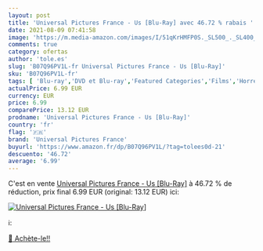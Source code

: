 ```yaml
---
layout: post
title: 'Universal Pictures France - Us [Blu-Ray] avec 46.72 % rabais '
date: 2021-08-09 07:41:58
image: 'https://m.media-amazon.com/images/I/51qKrHMFP0S._SL500_._SL400_.jpg'
comments: true
category: ofertas
author: 'tole.es'
slug: 'B07Q96PV1L-fr Universal Pictures France - Us [Blu-Ray]'
sku: 'B07Q96PV1L-fr'
tags: [ 'Blu-ray','DVD et Blu-ray','Featured Categories','Films','Horreur et épouvante','Thriller','universal pictures france', ]
actualPrice: 6.99 EUR
currency: EUR
price: 6.99
comparePrice: 13.12 EUR
prodname: 'Universal Pictures France - Us [Blu-Ray]'
country: 'fr'
flag: '🇫🇷'
brand: 'Universal Pictures France'
buyurl: 'https://www.amazon.fr/dp/B07Q96PV1L/?tag=tolees0d-21'
descuento: '46.72'
average: '6.99'
---
```


C'est en vente [Universal Pictures France - Us [Blu-Ray]](https://www.amazon.fr/dp/B07Q96PV1L/?tag=tolees0d-21)  à  46.72 % de réduction, prix final  6.99 EUR (original: 13.12 EUR) ici:

[![Universal Pictures France - Us [Blu-Ray]](https://m.media-amazon.com/images/I/51qKrHMFP0S._SL500_._SL400_.jpg)](https://www.amazon.fr/dp/B07Q96PV1L/?tag=tolees0d-21)

ℹ️:


[🛒 Achète-le!!](https://www.amazon.fr/dp/B07Q96PV1L/?tag=tolees0d-21)

